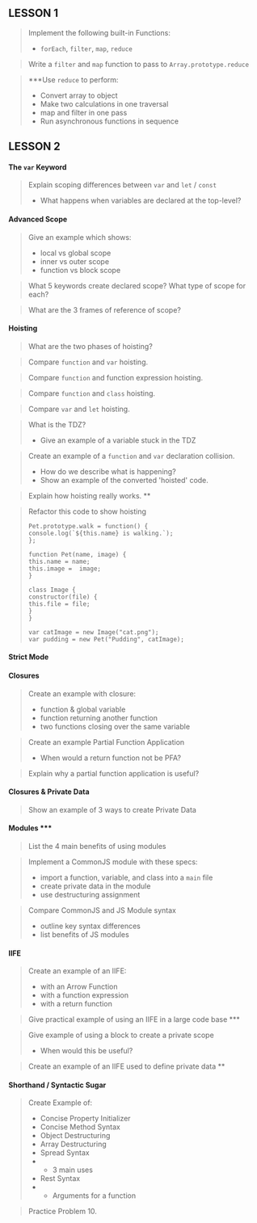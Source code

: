 ## LESSON 1
> Implement the following built-in Functions:
> - `forEach`, `filter`, `map`, `reduce`

> Write a `filter` and `map` function to pass to `Array.prototype.reduce`

> ***Use `reduce` to perform:
> - Convert array to object
> - Make two calculations in one traversal
> - map and filter in one pass
> - Run asynchronous functions in sequence


## LESSON 2
#### The `var` Keyword
> Explain scoping differences between `var` and `let` / `const`
> - What happens when variables are declared at the top-level?

#### Advanced Scope
> Give an example which shows:
> - local vs global scope
> - inner vs outer scope
> - function vs block scope

> What 5 keywords create declared scope? What type of scope for each?

> What are the 3 frames of reference of scope?

#### Hoisting
> What are the two phases of hoisting?

> Compare `function` and `var` hoisting.

> Compare `function` and function expression hoisting.

> Compare `function` and `class` hoisting.

> Compare `var` and `let` hoisting.

> What is the TDZ?
> - Give an example of a variable stuck in the TDZ

> Create an example of a `function` and `var` declaration collision.
> - How do we describe what is happening?
> - Show an example of the converted 'hoisted' code.

> Explain how hoisting really works. **

> Refactor this code to show hoisting
> ```
> Pet.prototype.walk = function() {
> console.log(`${this.name} is walking.`);
> };
> 
> function Pet(name, image) {
> this.name = name;
> this.image =  image;
> }
> 
> class Image {
> constructor(file) {
> this.file = file;
> }
> }
>
> var catImage = new Image("cat.png");
> var pudding = new Pet("Pudding", catImage);
> ```

#### Strict Mode
> 
> 
#### Closures
> Create an example with closure:
> - function & global variable
> - function returning another function
> - two functions closing over the same variable

> Create an example Partial Function Application
> - When would a return function not be PFA?

> Explain why a partial function application is useful?

#### Closures & Private Data
> Show an example of 3 ways to create Private Data
> 
#### Modules ***
> List the 4 main benefits of using modules

> Implement a CommonJS module with these specs:
> - import a function, variable, and class into a `main` file
> - create private data in the module
> - use destructuring assignment

> Compare CommonJS and JS Module syntax
> - outline key syntax differences
> - list benefits of JS modules

#### IIFE
> Create an example of an IIFE:
> - with an Arrow Function
> - with a function expression
> - with a return function

> Give practical example of using an IIFE in a large code base ***

> Give example of using a block to create a private scope
> - When would this be useful?

> Create an example of an IIFE used to define private data **


#### Shorthand / Syntactic Sugar
> Create Example of:
> - Concise Property Initializer
> - Concise Method Syntax
> - Object Destructuring
> - Array Destructuring
> - Spread Syntax
> - - 3 main uses
> - Rest Syntax
> - - Arguments for a function

> Practice Problem 10.